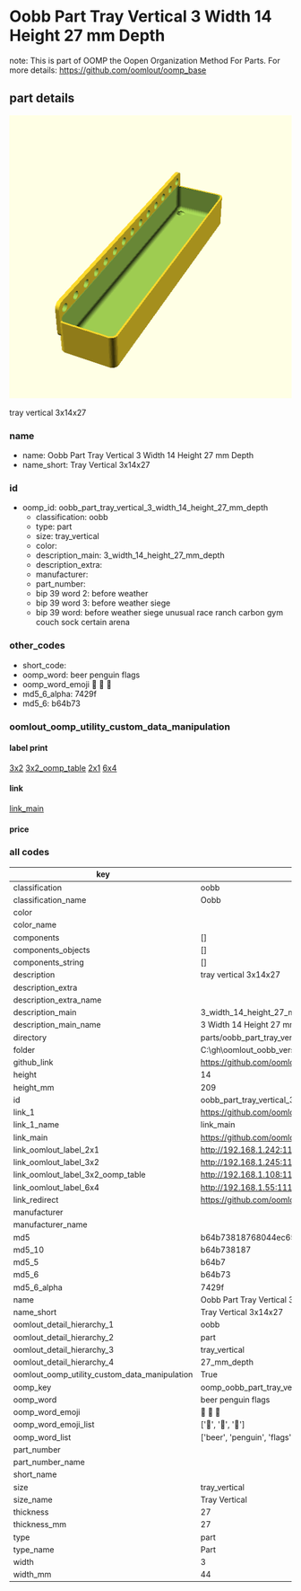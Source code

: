 # Oobb Part Tray Vertical 3 Width 14 Height 27 mm Depth  

note: This is part of OOMP the Oopen Organization Method For Parts. For more details: https://github.com/oomlout/oomp_base

##  part details
  

[![](3dpr.png)](3dpr.png)

tray vertical 3x14x27



### name
* name: Oobb Part Tray Vertical 3 Width 14 Height 27 mm Depth
* name_short: Tray Vertical 3x14x27 
### id
* oomp_id: oobb_part_tray_vertical_3_width_14_height_27_mm_depth
  * classification: oobb
  * type: part
  * size: tray_vertical
  * color: 
  * description_main: 3_width_14_height_27_mm_depth
  * description_extra: 
  * manufacturer: 
  * part_number: 
  * bip 39 word 2: before weather
  * bip 39 word 3: before weather siege
  * bip 39 word: before weather siege unusual race ranch carbon gym couch sock certain arena

### other_codes
* short_code: 
* oomp_word: beer penguin flags
* oomp_word_emoji :beer: :penguin: :flags:
* md5_6_alpha: 7429f
* md5_6: b64b73






### oomlout_oomp_utility_custom_data_manipulation
#### label print
[3x2](http://192.168.1.245:1112/?label=oomp%207429f)
[3x2_oomp_table](http://192.168.1.108:1112/?label=oomp%207429f)
[2x1](http://192.168.1.242:1112/?label=oomp%207429f)
[6x4](http://192.168.1.55:1112/?label=oomp%207429f)    

#### link

[link_main](https://github.com/oomlout/oomlout_oobb_version_4_generated_parts/tree/main/navigation_oomp/oobb/part/tray_vertical/3_width_14_height_27_mm_depth/part)                              

#### price







### all codes 
| key | value |  
| --- | --- |  
| classification | oobb |  
| classification_name | Oobb |  
| color |  |  
| color_name |  |  
| components | [] |  
| components_objects | [] |  
| components_string | [] |  
| description | tray vertical 3x14x27 |  
| description_extra |  |  
| description_extra_name |  |  
| description_main | 3_width_14_height_27_mm_depth |  
| description_main_name | 3 Width 14 Height 27 mm Depth |  
| directory | parts/oobb_part_tray_vertical_3_width_14_height_27_mm_depth |  
| folder | C:\gh\oomlout_oobb_version_4_generated_parts\parts\oobb_part_tray_vertical_3_width_14_height_27_mm_depth |  
| github_link | https://github.com/oomlout/oomlout_oomp_part_src/tree/main/parts/oobb_part_tray_vertical_3_width_14_height_27_mm_depth |  
| height | 14 |  
| height_mm | 209 |  
| id | oobb_part_tray_vertical_3_width_14_height_27_mm_depth |  
| link_1 | https://github.com/oomlout/oomlout_oobb_version_4_generated_parts/tree/main/navigation_oomp/oobb/part/tray_vertical/3_width_14_height_27_mm_depth/part |  
| link_1_name | link_main |  
| link_main | https://github.com/oomlout/oomlout_oobb_version_4_generated_parts/tree/main/navigation_oomp/oobb/part/tray_vertical/3_width_14_height_27_mm_depth/part |  
| link_oomlout_label_2x1 | http://192.168.1.242:1112/?label=oomp%207429f |  
| link_oomlout_label_3x2 | http://192.168.1.245:1112/?label=oomp%207429f |  
| link_oomlout_label_3x2_oomp_table | http://192.168.1.108:1112/?label=oomp%207429f |  
| link_oomlout_label_6x4 | http://192.168.1.55:1112/?label=oomp%207429f |  
| link_redirect | https://github.com/oomlout/oomlout_oobb_version_4_generated_parts/tree/main/parts/oobb_tray_vertical_03_14_27 |  
| manufacturer |  |  
| manufacturer_name |  |  
| md5 | b64b73818768044ec6583ee5903e28a1 |  
| md5_10 | b64b738187 |  
| md5_5 | b64b7 |  
| md5_6 | b64b73 |  
| md5_6_alpha | 7429f |  
| name | Oobb Part Tray Vertical 3 Width 14 Height 27 mm Depth |  
| name_short | Tray Vertical 3x14x27  |  
| oomlout_detail_hierarchy_1 | oobb |  
| oomlout_detail_hierarchy_2 | part |  
| oomlout_detail_hierarchy_3 | tray_vertical |  
| oomlout_detail_hierarchy_4 | 27_mm_depth |  
| oomlout_oomp_utility_custom_data_manipulation | True |  
| oomp_key | oomp_oobb_part_tray_vertical_3_width_14_height_27_mm_depth |  
| oomp_word | beer penguin flags |  
| oomp_word_emoji | :beer: :penguin: :flags: |  
| oomp_word_emoji_list | [':beer:', ':penguin:', ':flags:'] |  
| oomp_word_list | ['beer', 'penguin', 'flags'] |  
| part_number |  |  
| part_number_name |  |  
| short_name |  |  
| size | tray_vertical |  
| size_name | Tray Vertical |  
| thickness | 27 |  
| thickness_mm | 27 |  
| type | part |  
| type_name | Part |  
| width | 3 |  
| width_mm | 44 |  

